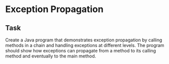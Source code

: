 # Exception Propagation

## Task

Create a Java program that demonstrates exception propagation by calling methods in a chain and handling exceptions at different levels. The program should show how exceptions can propagate from a method to its calling method and eventually to the main method.